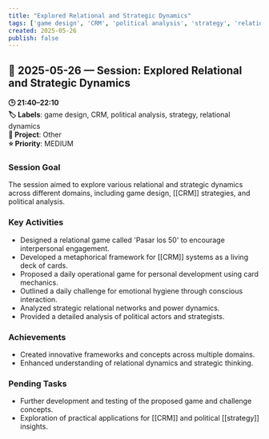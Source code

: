 ```yaml
---
title: "Explored Relational and Strategic Dynamics"
tags: ['game design', 'CRM', 'political analysis', 'strategy', 'relational dynamics']
created: 2025-05-26
publish: false
---
```


## 📅 2025-05-26 — Session: Explored Relational and Strategic Dynamics

**🕒 21:40–22:10**  
**🏷️ Labels**: game design, CRM, political analysis, strategy, relational dynamics  
**📂 Project**: Other  
**⭐ Priority**: MEDIUM  


### Session Goal
The session aimed to explore various relational and strategic dynamics across different domains, including game design, [[CRM]] strategies, and political analysis.

### Key Activities
- Designed a relational game called 'Pasar los 50' to encourage interpersonal engagement.
- Developed a metaphorical framework for [[CRM]] systems as a living deck of cards.
- Proposed a daily operational game for personal development using card mechanics.
- Outlined a daily challenge for emotional hygiene through conscious interaction.
- Analyzed strategic relational networks and power dynamics.
- Provided a detailed analysis of political actors and strategists.

### Achievements
- Created innovative frameworks and concepts across multiple domains.
- Enhanced understanding of relational dynamics and strategic thinking.

### Pending Tasks
- Further development and testing of the proposed game and challenge concepts.
- Exploration of practical applications for [[CRM]] and political [[strategy]] insights.
